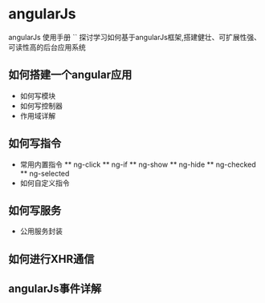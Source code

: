 # angularJs
angularJs 使用手册
`` 探讨学习如何基于angularJs框架,搭建健壮、可扩展性强、可读性高的后台应用系统
## 如何搭建一个angular应用
  *  如何写模块
  *  如何写控制器
  *  作用域详解
## 如何写指令
  *  常用内置指令
      **  ng-click
      **  ng-if
      **  ng-show
      **  ng-hide
      **  ng-checked
      **  ng-selected
  *  如何自定义指令
## 如何写服务
  *  公用服务封装
##  如何进行XHR通信
##  angularJs事件详解

